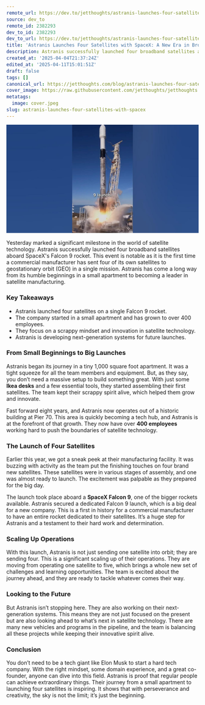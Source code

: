 ```yaml
---
remote_url: https://dev.to/jetthoughts/astranis-launches-four-satellites-with-spacex-a-new-era-in-broadband-24bj
source: dev_to
remote_id: 2382293
dev_to_id: 2382293
dev_to_url: https://dev.to/jetthoughts/astranis-launches-four-satellites-with-spacex-a-new-era-in-broadband-24bj
title: 'Astranis Launches Four Satellites with SpaceX: A New Era in Broadband'
description: Astranis successfully launched four broadband satellites aboard SpaceX's Falcon 9, marking a historic moment for commercial satellite manufacturing. Discover how this startup evolved from a small apartment to a leader in the industry.
created_at: '2025-04-04T21:37:24Z'
edited_at: '2025-04-11T15:01:51Z'
draft: false
tags: []
canonical_url: https://jetthoughts.com/blog/astranis-launches-four-satellites-with-spacex/
cover_image: https://raw.githubusercontent.com/jetthoughts/jetthoughts.github.io/master/content/blog/astranis-launches-four-satellites-with-spacex/cover.jpeg
metatags:
  image: cover.jpeg
slug: astranis-launches-four-satellites-with-spacex
---
```

[![Astranis Launches Four Satellites with SpaceX: A New Era in Broadband](file_0.jpg)](https://www.youtube.com/watch?v=u4mdcp6wIYo)

Yesterday marked a significant milestone in the world of satellite technology. Astranis successfully launched four broadband satellites aboard SpaceX's Falcon 9 rocket. This event is notable as it is the first time a commercial manufacturer has sent four of its own satellites to geostationary orbit (GEO) in a single mission. Astranis has come a long way from its humble beginnings in a small apartment to becoming a leader in satellite manufacturing.

### Key Takeaways

*   Astranis launched four satellites on a single Falcon 9 rocket.
*   The company started in a small apartment and has grown to over 400 employees.
*   They focus on a scrappy mindset and innovation in satellite technology.
*   Astranis is developing next-generation systems for future launches.

### From Small Beginnings to Big Launches

Astranis began its journey in a tiny 1,000 square foot apartment. It was a tight squeeze for all the team members and equipment. But, as they say, you don’t need a massive setup to build something great. With just some **Ikea desks** and a few essential tools, they started assembling their first satellites. The team kept their scrappy spirit alive, which helped them grow and innovate.

Fast forward eight years, and Astranis now operates out of a historic building at Pier 70. This area is quickly becoming a tech hub, and Astranis is at the forefront of that growth. They now have over **400 employees** working hard to push the boundaries of satellite technology.

### The Launch of Four Satellites

Earlier this year, we got a sneak peek at their manufacturing facility. It was buzzing with activity as the team put the finishing touches on four brand new satellites. These satellites were in various stages of assembly, and one was almost ready to launch. The excitement was palpable as they prepared for the big day.

The launch took place aboard a **SpaceX Falcon 9**, one of the bigger rockets available. Astranis secured a dedicated Falcon 9 launch, which is a big deal for a new company. This is a first in history for a commercial manufacturer to have an entire rocket dedicated to their satellites. It’s a huge step for Astranis and a testament to their hard work and determination.

### Scaling Up Operations

With this launch, Astranis is not just sending one satellite into orbit; they are sending four. This is a significant scaling up of their operations. They are moving from operating one satellite to five, which brings a whole new set of challenges and learning opportunities. The team is excited about the journey ahead, and they are ready to tackle whatever comes their way.

### Looking to the Future

But Astranis isn’t stopping here. They are also working on their next-generation systems. This means they are not just focused on the present but are also looking ahead to what’s next in satellite technology. There are many new vehicles and programs in the pipeline, and the team is balancing all these projects while keeping their innovative spirit alive.

### Conclusion

You don’t need to be a tech giant like Elon Musk to start a hard tech company. With the right mindset, some domain experience, and a great co-founder, anyone can dive into this field. Astranis is proof that regular people can achieve extraordinary things. Their journey from a small apartment to launching four satellites is inspiring. It shows that with perseverance and creativity, the sky is not the limit; it’s just the beginning.
